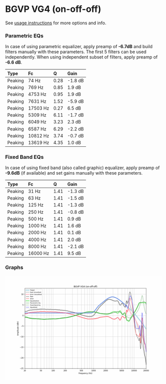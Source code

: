 # BGVP VG4 (on-off-off)
See [usage instructions](https://github.com/jaakkopasanen/AutoEq#usage) for more options and info.

### Parametric EQs
In case of using parametric equalizer, apply preamp of **-6.7dB** and build filters manually
with these parameters. The first 5 filters can be used independently.
When using independent subset of filters, apply preamp of **-6.6 dB**.

| Type    | Fc       |    Q | Gain    |
|:--------|:---------|:-----|:--------|
| Peaking | 74 Hz    | 0.28 | -1.8 dB |
| Peaking | 769 Hz   | 0.85 | 1.9 dB  |
| Peaking | 4753 Hz  | 0.95 | 1.9 dB  |
| Peaking | 7631 Hz  | 1.52 | -5.9 dB |
| Peaking | 17503 Hz | 0.27 | 6.5 dB  |
| Peaking | 5309 Hz  | 6.11 | -1.7 dB |
| Peaking | 6049 Hz  | 3.23 | 2.3 dB  |
| Peaking | 6587 Hz  | 6.29 | -2.2 dB |
| Peaking | 10812 Hz | 3.74 | -0.7 dB |
| Peaking | 13619 Hz | 4.35 | 1.0 dB  |

### Fixed Band EQs
In case of using fixed band (also called graphic) equalizer, apply preamp of **-9.6dB**
(if available) and set gains manually with these parameters.

| Type    | Fc       |    Q | Gain    |
|:--------|:---------|:-----|:--------|
| Peaking | 31 Hz    | 1.41 | -1.3 dB |
| Peaking | 63 Hz    | 1.41 | -1.5 dB |
| Peaking | 125 Hz   | 1.41 | -1.3 dB |
| Peaking | 250 Hz   | 1.41 | -0.8 dB |
| Peaking | 500 Hz   | 1.41 | 0.9 dB  |
| Peaking | 1000 Hz  | 1.41 | 1.6 dB  |
| Peaking | 2000 Hz  | 1.41 | 0.1 dB  |
| Peaking | 4000 Hz  | 1.41 | 2.0 dB  |
| Peaking | 8000 Hz  | 1.41 | -2.1 dB |
| Peaking | 16000 Hz | 1.41 | 9.5 dB  |

### Graphs
![](./BGVP%20VG4%20(on-off-off).png)